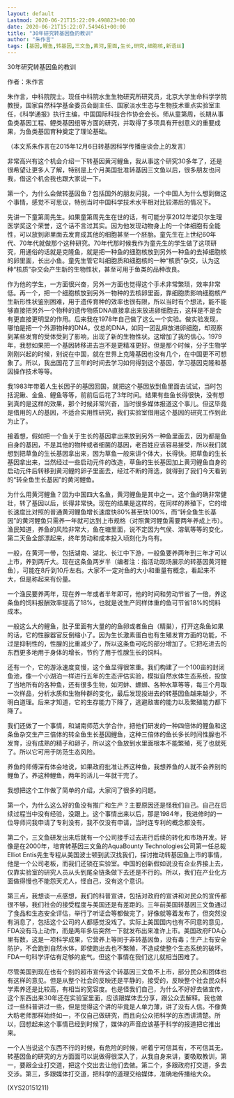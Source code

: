 ```yaml
---
layout: default
Lastmod: 2020-06-21T15:22:09.498823+00:00
date: 2020-06-21T15:22:07.549461+00:00
title: "30年研究转基因鱼的教训"
author: "朱作言"
tags: [基因,鲤鱼,转基因,三文鱼,黄河,里面,生长,研究,细胞核,新语丝]
---
```


30年研究转基因鱼的教训

作者：朱作言

朱作言，中科院院士。现任中科院水生生物研究所研究员，北京大学生命科学学院教授，国家自然科学基金委员会副主任、国家淡水生态与生物技术重点实验室主任，《科学通报》执行主编，中国国际科技合作协会会长。师从童第周，长期从事鱼类基因工程、鲤类基因组等方面的研究，并取得了多项具有开创意义的重要成果，为鱼类基因育种奠定了理论基础。

（本文系朱作言在2015年12月6日转基因科学传播座谈会上的发言）

非常高兴有这个机会介绍一下转基因黄河鲤鱼，我从事这个研究30多年了，还是很希望让更多人了解，特别是上个月美国批准转基因三文鱼以后，很多朋友也问我，借这个机会我也跟大家说一下。

第一个，为什么会做转基因鱼？包括国外的朋友问我，一个中国人为什么想到做这个事情，感觉不可思议，特别当时中国科学技术水平相对比较滞后的情况下。

先讲一下童第周先生。如果童第周先生在世的话，有可能分享2012年诺贝尔生理医学奖这个荣誉，这个话不言过其实。因为他发现动物身上的一个体细胞有全能性，可以放到卵里面去发育成其他的细胞甚至一个胚胎。童先生在上世纪60年代、70年代就做那个这种研究。70年代那时候我作为童先生的学生做了这项研究，用通俗的话就是克隆鱼，就是把一种鱼的细胞核放到另外一种鱼的去掉细胞核的卵里面，长出小鱼。童先生管它叫细胞质和细胞核的一种“核质”杂交，认为这种“核质”杂交会产生新的生物性状，甚至可用于鱼类的品种改良。

作为他的学生，一方面很兴奋，另外一方面也觉得这个手术非常繁琐，效率非常低。再一个，把一个细胞核放到另外一物种的去核卵里面，靠细胞质影响细胞核产生新形性状鉴别困难，用于遗传育种的效率也很有限，所以当时有个想法，能不能够直接把另外一个物种的遗传物质DNA直接拿出来放进卵细胞去，这样是不是会有更直接更明显的作用。后来我在1978年自己做了这么一个实验。做实验发现，哪怕是把一个外源物种的DNA，仅总的DNA，如同一团乱麻放进卵细胞，却观察到某些发育的受体受到了影响，出现了新的生物性状。这增加了我的信心。1979年，我想如果把一个基因转移进去岂不是更精准更好。但是那个时候，分子生物学刚刚兴起的时候，别说在中国，就在世界上克隆基因也没有几个，在中国更不可想象了。所以，我出国花了三年的时间去学习如何得到这个基因，学习基因克隆和基因操作技术等等。

我1983年带着人生长因子的基因回国，就把这个基因放到鱼里面去试试，当时包括泥鳅、金鱼、鲤鱼等等，前前后后花了3年时间。结果有些鱼长得很快，没有想到真的是这样的效果，那个时候非常兴奋，当时很多媒体报道这个事儿。但这毕竟是借用的人的基因，不适合实用性研究，我们实验室借用这个基因的研究工作到此为止了。

接着想，假如把一个鱼关于生长的基因拿出来放到另外一种鱼里面去，因为都是鱼自身的基因，不是其他的物种或者细菌的基因，老百姓应该容易接受，所以我们就想到把草鱼的生长基因拿出来，因为草鱼一般来讲个体大，长得快。把草鱼的生长基因拿出来，当然经过一些启动元件的改造，草鱼的生长基因加上黄河鲤鱼自身的启动元件后转移到黄河鲤的卵子里面去，经过不断的筛选，就得到了我们今天看到的“转全鱼生长基因”的黄河鲤鱼。

为什么用黄河鲤鱼？因为中国四大名鱼，黄河鲤鱼是其中之一。这个鱼的确非常健壮，转了基因以后，长得非常快。现在的结果是这样的，在同样的养殖下，它的增长速度比对照的普通黄河鲤鱼增长速度快80%甚至快100%，而“转全鱼生长基因”的黄河鲤鱼只需养一年就可达到上市规格（对照黄河鲤鱼需要两年养成上市）。渔民知道，养鱼的风险非常大，鱼在塘里面，说不定因为气侯、溶氧等等的变化，第二天鱼全部漂起来，终年劳动和成本投入顷刻化为乌有。

一般，在黄河一带，包括湖南、湖北、长江中下游，一般鱼要养两年到三年才可以上市，养到两斤大。现在这条鱼两岁半（编者注：指活动现场展示的转基因黄河鲤鱼），可能在8斤到10斤左右。大家不一定对鱼的大小和重量有概念，看起来不大，但是称起来有份量。

一个渔民要养两年，现在养一年或者半年即可，他的时间和劳动节省了一倍，养这条鱼的饲料报酬效率提高了18%，也就是说生产同样体重的鱼可节省18%的饲料成本。

一般这么大的鲤鱼，肚子里面有大量的的鱼卵或者鱼白（精巢），打开这条鱼如果的话，它的性腺器官反倒缩小了。因为生长激素蛋白也有生殖发育方面的功能，不过是抑制性的，性腺的比重减少了，所以这条鱼可吃的部分增加了。它把吃进去的东西更多地用于身体的增长，节约了用于性腺生长的饲料。

还有一个，它的游泳速度变慢，这个鱼显得很笨重。我们构建了一个100亩的封闭鱼池，像一个小湖泊一样进行五年的生态评估实验，模拟自然水体生态系统，投放了当地所有的各种鱼，还有很多生物，如河蚌、螺蛳、各种水草等等，每三个月取一次样品，分析水质和生物种群的变化，最后发现投进去的转基因鱼越来越少，不明白道理。后来才知道，它的生存能力下降了，逃避敌害的能力以及繁殖能力都下降了。

我们还做了一个事情，和湖南师范大学合作，把他们研发的一种四倍体的鲤鱼和这条鱼杂交生产三倍体的转全鱼生长基因鲤鱼，这种三倍体的鱼长多长时间性腺也不发育，没有成熟的精子和卵子，所以这个鱼放到水里面根本不能繁殖，死了也就死了。所以它可用于防范生态风险。

养鱼的师傅深有体会地说，如果政府批准让养这种鱼，我想养鱼的人就不会养别的鲤鱼了。养这种鲤鱼，两年的活儿一年就干完了。

我想把这个工作做了简单的介绍，大家问了很多的问题。

第一个，为什么这么好的鱼没有推广和生产？主要原因还是怪我们自己。自己在后续过程当中没有经验，没跟上。这个事情出来以后，那是1984年，我进修时的一位导师问我申请了专利没有，我不仅没有申请，当时连专利的概念都没有。

第二个，三文鱼研发出来后就有一个公司接手过去进行后续的转化和市场开发。好像是在2000年，培育转基因三文鱼的AquaBounty Technologies公司第一任总裁Elliot Entis先生专程从美国波士顿到武汉找我们，探讨推动转基因鱼上市的事情，他是一个公司老板，而我们还锁在实验室。中国的创新假如说没有企业界接上去，仅靠实验室的研究人员从头到尾全链条做下去还是不行的。所以，我们在产业化方面做得慢也不能怨天尤人，怪自己，没有这个意识。

第三点，我想谈一点感想，我们的科普宣讲，包括对政府的宣讲和对民众的宣传都很不够，我们社会的接受程度与美国还是有差距的。三年前美国转基因三文鱼通过了食品和生态安全评估，举行了听证会等都做完了，好像就等着发布了，但突然没有消息了，包括这个公司的人都感觉没戏了。实际上美国国内也有不同意的意见，FDA没有马上动作，而是两年多后突然一下就发布出来准许上市。美国政府FDA心里有数，这是一项科学成果，它营养上等同于非转基因鱼，没有毒；生产上有安全防护，不会跑到自然水体，即使跑出去也不繁殖，不造成使整个生态系统的破坏。FDA一句科学评估有足够的底气。但这个事情在我们这儿就相当困难了。

尽管美国到现在也有个别的超市宣传这个转基因三文鱼不上市，部分民众和团体也有这样的意见。但是从整个社会的反映还是平静的，接受的，反映整个社会民众科学素养还是比较高，有相当的宽容度。也是怪我们自己，为什么不好好去做宣传，这个东西出来30年还在实验室里面，应该跟媒体去分享，跟公众去解释。我也做过一些科普讲过一些，但是觉得这个讲的毕竟是人单力薄，讲了没有人信。不像黄大昉老师那样始终如一，不仅自己做研究，而且向公众把科学的东西讲清楚。所以，回想起来这个事情已经到时候了，媒体的声音应该基于科学的报道把它推出来。

一个人当说这个东西不行的时候，有危险的时候，听着宁可信其有，不可信其无，转基因鱼的研究的方方面面可以说做得很深入了，从我自身来讲，要吸取教训，第一，要跟企业打交道，把这个交出去让他们去做。第二个，多跟政府打交道，多去交涉。第三，多跟媒体打交道，把科学的道理交给媒体，准确地传播给大众。

(XYS20151211)

